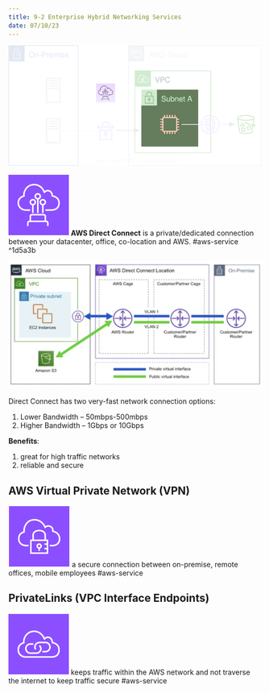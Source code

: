 ```yaml
---
title: 9-2 Enterprise Hybrid Networking Services
date: 07/10/23
---
```


![700](../../images/9%20Networking/enterprise_hybrid_networking_services.drawio.svg)

![35](../../images/icons/Direct_Connect_Icon.png) **AWS Direct Connect** is a private/dedicated connection between your datacenter, office, co-location and AWS. #aws-service  ^1d5a3b

![images/3 Global Infrastructure/Direct_Connect_Diagram.png](../../images/3%20Global%20Infrastructure/Direct_Connect_Diagram.png)

Direct Connect has two very-fast network connection options: 

1. Lower Bandwidth – 50mbps-500mbps
1. Higher Bandwidth – 1Gbps or 10Gbps

**Benefits**:

1. great for high traffic networks
1. reliable and secure

## AWS Virtual Private Network (VPN)

![35](../../images/icons/VPN_Icon.png) a secure connection between on-premise, remote offices, mobile employees #aws-service 

## PrivateLinks (VPC Interface Endpoints)

![35](../../images/icons/PrivateLink_Icon.png) keeps traffic within the AWS network and not traverse the internet to keep traffic secure #aws-service
